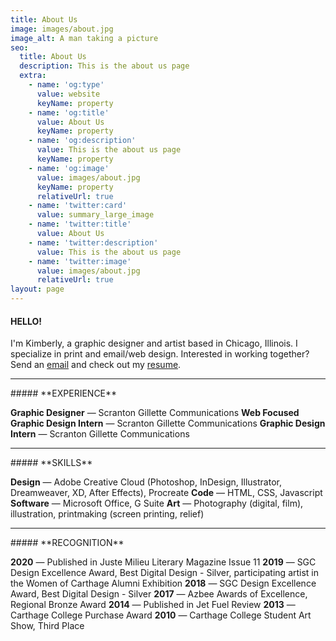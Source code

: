 ```yaml
---
title: About Us
image: images/about.jpg
image_alt: A man taking a picture
seo:
  title: About Us
  description: This is the about us page
  extra:
    - name: 'og:type'
      value: website
      keyName: property
    - name: 'og:title'
      value: About Us
      keyName: property
    - name: 'og:description'
      value: This is the about us page
      keyName: property
    - name: 'og:image'
      value: images/about.jpg
      keyName: property
      relativeUrl: true
    - name: 'twitter:card'
      value: summary_large_image
    - name: 'twitter:title'
      value: About Us
    - name: 'twitter:description'
      value: This is the about us page
    - name: 'twitter:image'
      value: images/about.jpg
      relativeUrl: true
layout: page
---
```

#### **HELLO!**

I'm Kimberly, a graphic designer and artist based in Chicago, Illinois. I specialize in print and email/web design. Interested in working together? Send an [email](mailto:kpellikan@gmail.com) and check out my [resume](https://drive.google.com/file/d/1VM-9NWubTgoRr6ZJbJ1Ppfha3JVO304v/view?usp=sharing).
<hr>
##### **EXPERIENCE**

**Graphic Designer** — Scranton Gillette Communications
**Web Focused Graphic Design Intern** — Scranton Gillette Communications
**Graphic Design Intern** — Scranton Gillette Communications
<hr>
##### **SKILLS**

**Design** — Adobe Creative Cloud (Photoshop, InDesign, Illustrator, Dreamweaver, XD, After Effects), Procreate
**Code** — HTML, CSS, Javascript
**Software** — Microsoft Office, G Suite
**Art** — Photography (digital, film), illustration, printmaking (screen printing, relief)
<hr>
##### **RECOGNITION**

**2020** — Published in Juste Milieu Literary Magazine Issue 11
**2019** — SGC Design Excellence Award, Best Digital Design - Silver, participating artist in the Women of Carthage Alumni Exhibition
**2018** — SGC Design Excellence Award, Best Digital Design - Silver
**2017** — Azbee Awards of Excellence, Regional Bronze Award
**2014** — Published in Jet Fuel Review
**2013** — Carthage College Purchase Award
**2010** — Carthage College Student Art Show, Third Place
